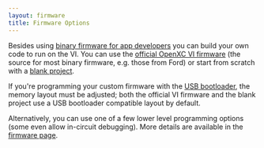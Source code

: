 ```yaml
---
layout: firmware
title: Firmware Options
---
```


Besides using [binary firmware for app
developers](http://openxcplatform.com/vehicle-interface/firmware.html) you can
build your own code to run on the VI. You can use the
[official OpenXC VI firmware](http://vi-firmware.openxcplatform.com)
(the source for most binary firmware, e.g. those from Ford) or start from
scratch with a [blank project](https://github.com/openxc/lpc17xx-starter).

If you're programming your custom firmware with the [USB
bootloader](/firmware/usb.html), the memory layout must be adjusted; both the
official VI firmware and the blank project use a USB bootloader compatible
layout by default.

Alternatively, you can use one of a few lower level programming options
(some even allow in-circuit debugging). More details are available in the
[firmware page](/firmware/index.html).
